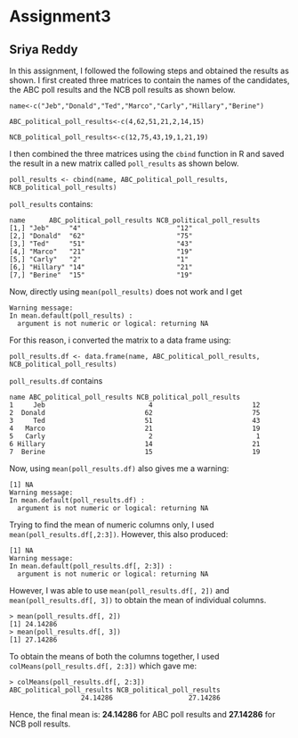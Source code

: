 # Assignment3 
## Sriya Reddy

In this assignment, I followed the following steps and obtained the results as shown. 
I first created three matrices to contain the names of the candidates, the ABC poll results and the NCB poll results as shown below. 

`name<-c("Jeb","Donald","Ted","Marco","Carly","Hillary","Berine")`

`ABC_political_poll_results<-c(4,62,51,21,2,14,15)`

`NCB_political_poll_results<-c(12,75,43,19,1,21,19)`

I then combined the three matrices using the `cbind` function in R and saved the result in a new matrix called `poll_results` as shown below. 

`poll_results <- cbind(name, ABC_political_poll_results, NCB_political_poll_results)`

`poll_results` contains:
```
name      ABC_political_poll_results NCB_political_poll_results
[1,] "Jeb"     "4"                        "12"                      
[2,] "Donald"  "62"                       "75"                      
[3,] "Ted"     "51"                       "43"                      
[4,] "Marco"   "21"                       "19"                      
[5,] "Carly"   "2"                        "1"                       
[6,] "Hillary" "14"                       "21"                      
[7,] "Berine"  "15"                       "19" 
```

Now, directly using `mean(poll_results)` does not work and I get 

```[1] NA
Warning message:
In mean.default(poll_results) :
  argument is not numeric or logical: returning NA
```

For this reason, i converted the matrix to a data frame using:

`poll_results.df <- data.frame(name, ABC_political_poll_results, NCB_political_poll_results)`

`poll_results.df` contains
```
name ABC_political_poll_results NCB_political_poll_results
1     Jeb                          4                         12
2  Donald                         62                         75
3     Ted                         51                         43
4   Marco                         21                         19
5   Carly                          2                          1
6 Hillary                         14                         21
7  Berine                         15                         19
```

Now, using `mean(poll_results.df)` also gives me a warning:

```
[1] NA
Warning message:
In mean.default(poll_results.df) :
  argument is not numeric or logical: returning NA
```

Trying to find the mean of numeric columns only, I used `mean(poll_results.df[,2:3])`. However, this also produced:

```
[1] NA
Warning message:
In mean.default(poll_results.df[, 2:3]) :
  argument is not numeric or logical: returning NA
```
However, I was able to use `mean(poll_results.df[, 2])` and `mean(poll_results.df[, 3])` to obtain the mean of individual columns.

```
> mean(poll_results.df[, 2])
[1] 24.14286
> mean(poll_results.df[, 3])
[1] 27.14286
```

To obtain the means of both the columns together, I used `colMeans(poll_results.df[, 2:3])` which gave me:

```
> colMeans(poll_results.df[, 2:3])
ABC_political_poll_results NCB_political_poll_results 
                  24.14286                   27.14286
```

Hence, the final mean is: **24.14286** for ABC poll results and **27.14286** for NCB poll results. 











